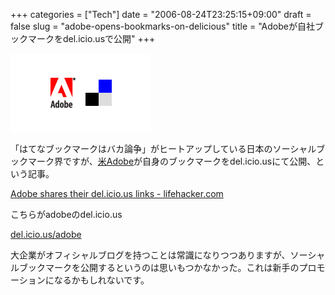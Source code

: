 +++
categories = ["Tech"]
date = "2006-08-24T23:25:15+09:00"
draft = false
slug = "adobe-opens-bookmarks-on-delicious"
title = "Adobeが自社ブックマークをdel.icio.usで公開"
+++

![](/images/old/060824_adobe.png)

「はてなブックマークはバカ論争」がヒートアップしている日本のソーシャルブックマーク界ですが、[米Adobe](http://www.adobe.com/)が自身のブックマークをdel.icio.usにて公開、という記事。

[Adobe shares their del.icio.us links - lifehacker.com](http://lifehacker.com/software/adobe-acrobat/adobe-shares-their-delicious-links-196000.php)

こちらがadobeのdel.icio.us

[del.icio.us/adobe](http://del.icio.us/adobe/)

大企業がオフィシャルブログを持つことは常識になりつつありますが、ソーシャルブックマークを公開するというのは思いもつかなかった。これは新手のプロモーションになるかもしれないです。
